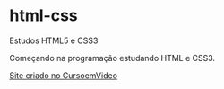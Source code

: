 # html-css
 Estudos HTML5 e CSS3

 Começando na programação estudando HTML e CSS3.

 <a href="https://luizguilhermemachado.github.io/html-css/exercicios/atividade03/index.html"> Site criado no CursoemVideo </a>
